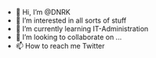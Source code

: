 - 👋 Hi, I’m @DNRK
- 👀 I’m interested in all sorts of stuff
- 🌱 I’m currently learning IT-Administration
- 💞️ I’m looking to collaborate on ...
- 📫 How to reach me Twitter

<!---
DNRK/DNRK is a ✨ special ✨ repository because its `README.md` (this file) appears on your GitHub profile.
You can click the Preview link to take a look at your changes.
--->
